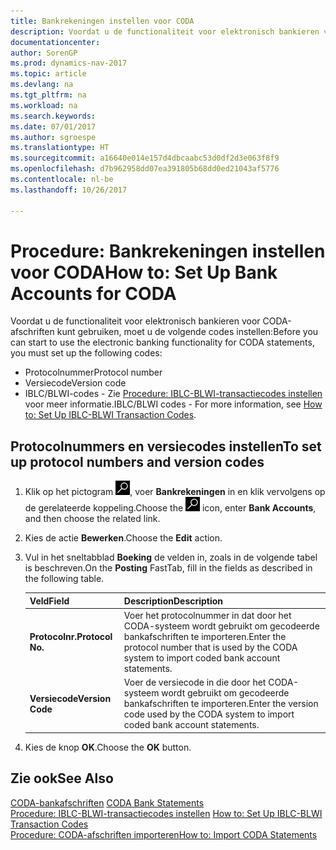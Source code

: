 ```yaml
---
title: Bankrekeningen instellen voor CODA
description: Voordat u de functionaliteit voor elektronisch bankieren voor CODA-afschriften kunt gebruiken, moet u bepaalde codes instellen.
documentationcenter: 
author: SorenGP
ms.prod: dynamics-nav-2017
ms.topic: article
ms.devlang: na
ms.tgt_pltfrm: na
ms.workload: na
ms.search.keywords: 
ms.date: 07/01/2017
ms.author: sgroespe
ms.translationtype: HT
ms.sourcegitcommit: a16640e014e157d4dbcaabc53d0df2d3e063f8f9
ms.openlocfilehash: d7b962958dd07ea391805b68dd0ed21043af5776
ms.contentlocale: nl-be
ms.lasthandoff: 10/26/2017

---
```

# <a name="how-to-set-up-bank-accounts-for-coda"></a><span data-ttu-id="17e5c-103">Procedure: Bankrekeningen instellen voor CODA</span><span class="sxs-lookup"><span data-stu-id="17e5c-103">How to: Set Up Bank Accounts for CODA</span></span>
<span data-ttu-id="17e5c-104">Voordat u de functionaliteit voor elektronisch bankieren voor CODA-afschriften kunt gebruiken, moet u de volgende codes instellen:</span><span class="sxs-lookup"><span data-stu-id="17e5c-104">Before you can start to use the electronic banking functionality for CODA statements, you must set up the following codes:</span></span>  

- <span data-ttu-id="17e5c-105">Protocolnummer</span><span class="sxs-lookup"><span data-stu-id="17e5c-105">Protocol number</span></span>  
- <span data-ttu-id="17e5c-106">Versiecode</span><span class="sxs-lookup"><span data-stu-id="17e5c-106">Version code</span></span>  
- <span data-ttu-id="17e5c-107">IBLC/BLWI-codes - Zie [Procedure: IBLC-BLWI-transactiecodes instellen](how-to-set-up-iblc-blwi-transaction-codes.md) voor meer informatie.</span><span class="sxs-lookup"><span data-stu-id="17e5c-107">IBLC/BLWI codes - For more information, see [How to: Set Up IBLC-BLWI Transaction Codes](how-to-set-up-iblc-blwi-transaction-codes.md).</span></span>  

## <a name="to-set-up-protocol-numbers-and-version-codes"></a><span data-ttu-id="17e5c-108">Protocolnummers en versiecodes instellen</span><span class="sxs-lookup"><span data-stu-id="17e5c-108">To set up protocol numbers and version codes</span></span>  

1.  <span data-ttu-id="17e5c-109">Klik op het pictogram ![Zoeken naar pagina of rapport](../../media/ui-search/search_small.png "pictogram Zoeken naar pagina of rapport"), voer **Bankrekeningen** in en klik vervolgens op de gerelateerde koppeling.</span><span class="sxs-lookup"><span data-stu-id="17e5c-109">Choose the ![Search for Page or Report](../../media/ui-search/search_small.png "Search for Page or Report icon") icon, enter **Bank Accounts**, and then choose the related link.</span></span>  
2.  <span data-ttu-id="17e5c-110">Kies de actie **Bewerken**.</span><span class="sxs-lookup"><span data-stu-id="17e5c-110">Choose the **Edit** action.</span></span>  
3.  <span data-ttu-id="17e5c-111">Vul in het sneltabblad **Boeking** de velden in, zoals in de volgende tabel is beschreven.</span><span class="sxs-lookup"><span data-stu-id="17e5c-111">On the **Posting** FastTab, fill in the fields as described in the following table.</span></span>  

    |<span data-ttu-id="17e5c-112">Veld</span><span class="sxs-lookup"><span data-stu-id="17e5c-112">Field</span></span>|<span data-ttu-id="17e5c-113">Description</span><span class="sxs-lookup"><span data-stu-id="17e5c-113">Description</span></span>|  
    |---------------------------------|---------------------------------------|  
    |<span data-ttu-id="17e5c-114">**Protocolnr.**</span><span class="sxs-lookup"><span data-stu-id="17e5c-114">**Protocol No.**</span></span>|<span data-ttu-id="17e5c-115">Voer het protocolnummer in dat door het CODA-systeem wordt gebruikt om gecodeerde bankafschriften te importeren.</span><span class="sxs-lookup"><span data-stu-id="17e5c-115">Enter the protocol number that is used by the CODA system to import coded bank account statements.</span></span>|  
    |<span data-ttu-id="17e5c-116">**Versiecode**</span><span class="sxs-lookup"><span data-stu-id="17e5c-116">**Version Code**</span></span>|<span data-ttu-id="17e5c-117">Voer de versiecode in die door het CODA-systeem wordt gebruikt om gecodeerde bankafschriften te importeren.</span><span class="sxs-lookup"><span data-stu-id="17e5c-117">Enter the version code used by the CODA system to import coded bank account statements.</span></span>|  

4.  <span data-ttu-id="17e5c-118">Kies de knop **OK**.</span><span class="sxs-lookup"><span data-stu-id="17e5c-118">Choose the **OK** button.</span></span>  

## <a name="see-also"></a><span data-ttu-id="17e5c-119">Zie ook</span><span class="sxs-lookup"><span data-stu-id="17e5c-119">See Also</span></span>  
 <span data-ttu-id="17e5c-120">[CODA-bankafschriften](coda-bank-statements.md) </span><span class="sxs-lookup"><span data-stu-id="17e5c-120">[CODA Bank Statements](coda-bank-statements.md) </span></span>  
 <span data-ttu-id="17e5c-121">[Procedure: IBLC-BLWI-transactiecodes instellen](how-to-set-up-iblc-blwi-transaction-codes.md) </span><span class="sxs-lookup"><span data-stu-id="17e5c-121">[How to: Set Up IBLC-BLWI Transaction Codes](how-to-set-up-iblc-blwi-transaction-codes.md) </span></span>  
 [<span data-ttu-id="17e5c-122">Procedure: CODA-afschriften importeren</span><span class="sxs-lookup"><span data-stu-id="17e5c-122">How to: Import CODA Statements</span></span>](how-to-import-coda-statements.md)

